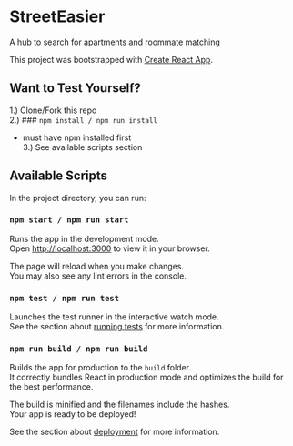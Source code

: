 # StreetEasier

A hub to search for apartments and roommate matching

This project was bootstrapped with [Create React App](https://github.com/facebook/create-react-app).

## Want to Test Yourself?
1.) Clone/Fork this repo<br>
2.) ### `npm install / npm run install` <br>
  - must have npm installed first<br>
3.) See available scripts section  <br>

## Available Scripts

In the project directory, you can run:

### `npm start / npm run start`

Runs the app in the development mode.\
Open [http://localhost:3000](http://localhost:3000) to view it in your browser.

The page will reload when you make changes.\
You may also see any lint errors in the console.

### `npm test / npm run test`

Launches the test runner in the interactive watch mode.\
See the section about [running tests](https://facebook.github.io/create-react-app/docs/running-tests) for more information.

### `npm run build / npm run build`

Builds the app for production to the `build` folder.\
It correctly bundles React in production mode and optimizes the build for the best performance.

The build is minified and the filenames include the hashes.\
Your app is ready to be deployed!

See the section about [deployment](https://facebook.github.io/create-react-app/docs/deployment) for more information.
